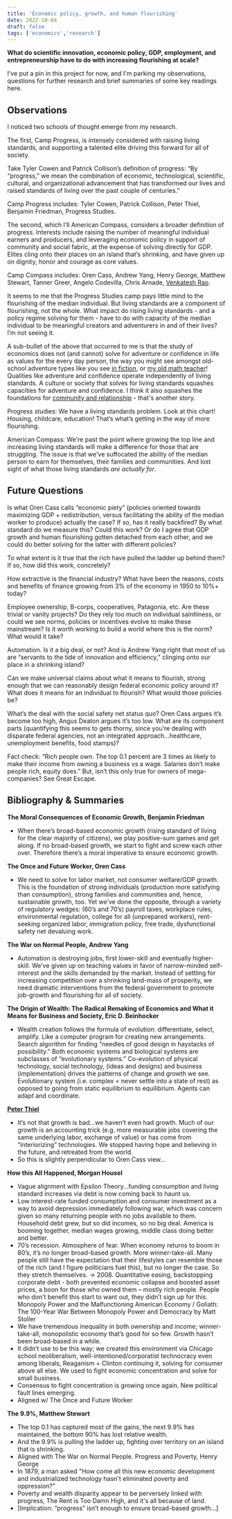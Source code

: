 ```yaml
---
title: 'Economic policy, growth, and human flourishing'
date: 2022-10-04
draft: false
tags: ['economics','research']
---
```


**What do scientific innovation, economic policy, GDP, employment, and entrepreneurship have to do with increasing flourishing at scale?**

I’ve put a pin in this project for now, and I'm parking my observations, questions for further research and brief summaries of some key readings here.

## Observations

I noticed two schools of thought emerge from my research.

The first, Camp Progress, is intensely considered with raising living standards, and supporting a talented elite driving this forward for all of society.

Take Tyler Cowen and Patrick Collison’s definition of progress: “By “progress,” we mean the combination of economic, technological, scientific, cultural, and organizational advancement that has transformed our lives and raised standards of living over the past couple of centuries.”

Camp Progress includes: Tyler Cowen, Patrick Collison, Peter Thiel, Benjamin Friedman, Progress Studies.

The second, which I’ll American Compass, considers a broader definition of progress. Interests include raising the number of meaningful individual earners and producers, and leveraging economic policy in support of community and social fabric, at the expense of solving directly for GDP. Elites cling onto their places on an island that’s shrinking, and have given up on dignity, honor and courage as core values.

Camp Compass includes: Oren Cass, Andrew Yang, Henry George, Matthew Stewart, Tanner Greer, Angelo Codevilla, Chris Arnade, [Venkatesh Rao](https://www.ribbonfarm.com/2013/07/31/the-quality-of-life/).

It seems to me that the Progress Studies camp pays little mind to the flourishing of the median individual. But living standards are a component of flourishing, not the whole. What impact do rising living standards - and a policy regime solving for them - have to do with capacity of the median individual to be meaningful creators and adventurers in and of their lives? I’m not seeing it.

A sub-bullet of the above that occurred to me is that the study of economics does not (and cannot) solve for adventure or confidence in life as values for the every day person, the way you might see amongst old-school adventure types like you see [in fiction](https://www.amazon.com/exec/obidos/ASIN/0940322919/ref=nosim/themillpw-20), or [my old math teacher](http://mahargpress.com/wounded/about/)! Qualities like adventure and confidence operate independently of living standards. A culture or society that solves for living standards squashes capacities for adventure and confidence. I think it also squashes the foundations for [community and relationship](https://www.econtalk.org/chris-arnade-on-dignity/) - that's another story.

Progress studies: We have a living standards problem. Look at this chart! Housing, childcare, education! That’s what’s getting in the way of more flourishing.

American Compass: We're past the point where growing the top line and increasing living standards will make a difference for those that are struggling. The issue is that we've suffocated the ability of the median person to earn for themselves, their families and communities. And lost sight of what those living standards *are actually for*.

## Future Questions

Is what Oren Cass calls “economic piety” (policies oriented towards maximizing GDP + redistribution, versus facilitating the ability of the median worker to produce) actually the case? If so, has it really backfired? By what standard do we measure this? Could this work? Or do I agree that GDP growth and human flourishing gotten detached from each other, and we could do better solving for the latter with different policies?

To what extent is it true that the rich have pulled the ladder up behind them? If so, how did this work, concretely?

How extractive is the financial industry? What have been the reasons, costs and benefits of finance growing from 3% of the economy in 1950 to 10%+ today?

Employee ownership, B-corps, cooperatives, Patagonia, etc. Are these trivial or vanity projects? Do they rely too much on individual saintliness, or could we see norms, policies or incentives evolve to make these mainstream? Is it worth working to build a world where this is the norm? What would it take?

Automation. Is it a big deal, or not? And is Andrew Yang right that most of us are “servants to the tide of innovation and efficiency,” clinging onto our place in a shrinking island?

Can we make universal claims about what it means to flourish, strong enough that we can reasonably design federal economic policy around it? What does it means for an individual to flourish? What would those policies be?

What’s the deal with the social safety net status quo? Oren Cass argues it’s become too high, Angus Deaton argues it’s too low. What are its component parts (quantifying this seems to gets thorny, since you’re dealing with disparate federal agencies, not an integrated approach…healthcare, unemployment benefits, food stamps)?

Fact check: “Rich people own. The top 0.1 percent are 3 times as likely to make their income from owning a business vs a wage. Salaries don’t make people rich, equity does.” But, isn’t this only true for owners of mega-companies? See Great Escape.

## Bibliography & Summaries

**The Moral Consequences of Economic Growth, Benjamin Friedman**
- When there’s broad-based economic growth (rising standard of living for the clear majority of citizens), we play positive-sum games and get along. If no broad-based growth, we start to fight and screw each other over. Therefore there’s a moral imperative to ensure economic growth.

**The Once and Future Worker, Oren Cass**
- We need to solve for labor market, not consumer welfare/GDP growth. This is the foundation of strong individuals (production more satisfying than consumption), strong families and communities and, hence, sustainable growth, too. Yet we’ve done the opposite, through a variety of regulatory wedges: (60’s and 70’s) payroll taxes, workplace rules, environmental regulation, college for all (unprepared workers), rent-seeking organized labor, immigration policy, free trade, dysfunctional safety net devaluing work.

**The War on Normal People, Andrew Yang**
- Automation is destroying jobs, first lower-skill and eventually higher-skill. We’ve given up on teaching values in favor of narrow-minded self-interest and the skills demanded by the market. Instead of settling for increasing competition over a shrinking land-mass of prosperity, we need  dramatic interventions from the federal government to promote job-growth and flourishing for all of society.

**The Origin of Wealth: The Radical Remaking of Economics and What it Means for Business and Society, Eric D. Beinhocker**
- Wealth creation follows the formula of evolution: differentiate, select, amplify. Like a computer program for creating new arrangements. Search algorithm for finding “needles of good design in haystacks of possibility.” Both economic systems and biological systems are subclasses of “evolutionary systems.” Co-evolution of physical technology, social technology, (ideas and designs) and business (implementation) drives the patterns of change and growth we see. Evolutionary system (i.e. complex = never settle into a state of rest) as opposed to going from static equilibrium to equilibrium. Agents can adapt and coordinate.

[**Peter Thiel**](https://unherd.com/2022/07/peter-thiel-on-the-dangers-of-progress/)
- It’s not that growth is bad…we haven’t even had growth. Much of our growth is an accounting trick (e.g. more measurable jobs covering the same underlying labor, exchange of value) or has come from “interiorizing” technologies. We stopped having hope and believing in the future, and retreated from the world.
- So this is slightly perpendicular to Oren Cass view…

**How this All Happened, Morgan Housel**
- Vague alignment with Epsilon Theory…funding consumption and living standard increases via debt is now coming back to haunt us.
- Low interest-rate funded consumption and consumer investment as a way to avoid depression immediately following war, which was concern given so many returning people with no jobs available to them. Household debt grew, but so did incomes, so no big deal. America is booming together, median wages growing, middle class doing better and better.
- 70’s recession. Atmosphere of fear. When economy returns to boom in 80’s, it’s no longer broad-based growth. More winner-take-all. Many people still have the expectation that their lifestyles can resemble those of the rich (and I figure politicians fuel this), but no longer the case. So they stretch themselves. -> 2008. Quantitative easing, backstopping corporate debt - both prevented economic collapse and boosted asset prices, a boon for those who owned them – mostly rich people. People who don’t benefit this start to want out, they didn’t sign up for this.
Monopoly Power and the Malfunctioning American Economy / Goliath: The 100-Year War Between Monopoly Power and Democracy by Matt Stoller
- We have tremendous inequality in both ownership and income; winner-take-all, monopolistic economy that’s good for so few. Growth hasn’t been broad-based in a while.
- It didn’t use to be this way; we created this environment via Chicago school neoliberalism, well-intentioned/corporatist technocracy even among liberals, Reaganism + Clinton continuing it, solving for consumer above all else. We used to fight economic concentration and solve for small business.
- Consensus to fight concentration is growing once again. New political fault lines emerging.
- Aligned w/ The Once and Future Worker

**The 9.9%, Matthew Stewart**
- The top 0.1 has captured most of the gains, the next 9.9% has maintained, the bottom 90% has lost relative wealth.
- And the 9.9% is pulling the ladder up, fighting over territory on an island that is shrinking.
- Aligned with The War on Normal People.
Progress and Poverty, Henry George
- In 1879, a man asked "How come all this new economic development and industrialized technology hasn't eliminated poverty and oppression?"
- Poverty and wealth disparity appear to be perversely linked with progress, The Rent is Too Damn High, and it's all because of land.
- [Implication: “progress” isn’t enough to ensure broad-based growth…]
